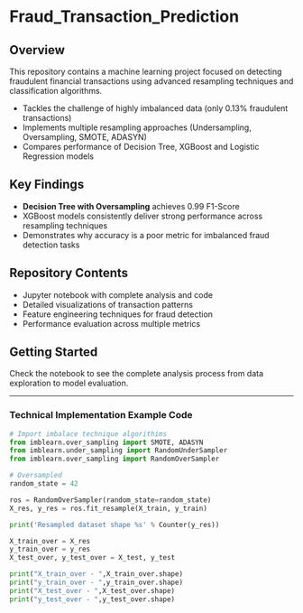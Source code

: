# Fraud_Transaction_Prediction

## Overview
This repository contains a machine learning project focused on detecting fraudulent financial transactions using advanced resampling techniques and classification algorithms.

- Tackles the challenge of highly imbalanced data (only 0.13% fraudulent transactions)
- Implements multiple resampling approaches (Undersampling, Oversampling, SMOTE, ADASYN)
- Compares performance of Decision Tree, XGBoost and Logistic Regression models

## Key Findings
- **Decision Tree with Oversampling** achieves 0.99 F1-Score
- XGBoost models consistently deliver strong performance across resampling techniques
- Demonstrates why accuracy is a poor metric for imbalanced fraud detection tasks

## Repository Contents
- Jupyter notebook with complete analysis and code
- Detailed visualizations of transaction patterns
- Feature engineering techniques for fraud detection
- Performance evaluation across multiple metrics

## Getting Started
Check the notebook to see the complete analysis process from data exploration to model evaluation.

---

### Technical Implementation Example Code
```python
# Import imbalace technique algorithims
from imblearn.over_sampling import SMOTE, ADASYN
from imblearn.under_sampling import RandomUnderSampler
from imblearn.over_sampling import RandomOverSampler
```
```python
# Oversampled
random_state = 42

ros = RandomOverSampler(random_state=random_state)
X_res, y_res = ros.fit_resample(X_train, y_train)

print('Resampled dataset shape %s' % Counter(y_res))

X_train_over = X_res
y_train_over = y_res
X_test_over, y_test_over = X_test, y_test

print("X_train_over - ",X_train_over.shape)
print("y_train_over - ",y_train_over.shape)
print("X_test_over - ",X_test_over.shape)
print("y_test_over - ",y_test_over.shape)
```
